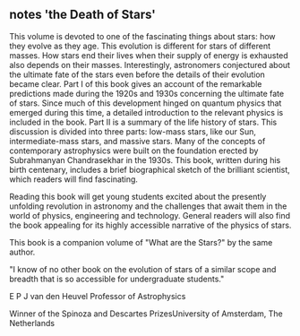 ## notes 'the Death of Stars'

This volume is devoted to one of the fascinating things about stars: how they evolve as they age. This evolution is different for stars of different masses. How stars end their lives when their supply of energy is exhausted also depends on their masses. Interestingly, astronomers conjectured about the ultimate fate of the stars even before the details of their evolution became clear.
Part I of this book gives an account of the remarkable predictions made during the 1920s and 1930s concerning the ultimate fate of stars. Since much of this development hinged on quantum physics that emerged during this time, a detailed introduction to the relevant physics is included in the book. Part II is a summary of the life history of stars. This discussion is divided into three parts: low-mass stars, like our Sun, intermediate-mass stars, and massive stars. Many of the concepts of contemporary astrophysics were built on the foundation erected by Subrahmanyan Chandrasekhar in the 1930s. This book, written during his birth centenary, includes a brief biographical sketch of the brilliant scientist, which readers will find fascinating.

Reading this book will get young students excited about the presently unfolding revolution in astronomy and the challenges that await them in the world of physics, engineering and technology. General readers will also find the book appealing for its highly accessible narrative of the physics of stars.

This book is a companion volume of "What are the Stars?" by the same author.

"I know of no other book on the evolution of stars of a similar scope and breadth that is so accessible for undergraduate students."

E P J van den Heuvel
Professor of Astrophysics

Winner of the Spinoza and Descartes PrizesUniversity of Amsterdam, The Netherlands